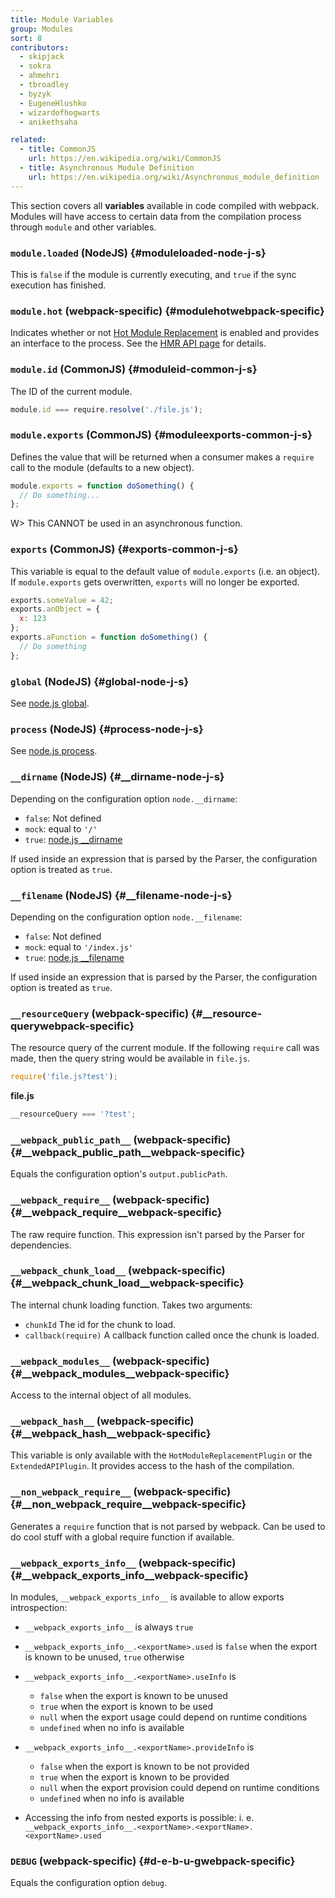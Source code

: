 ```yaml
---
title: Module Variables
group: Modules
sort: 8
contributors:
  - skipjack
  - sokra
  - ahmehri
  - tbroadley
  - byzyk
  - EugeneHlushko
  - wizardofhogwarts
  - anikethsaha

related:
  - title: CommonJS
    url: https://en.wikipedia.org/wiki/CommonJS
  - title: Asynchronous Module Definition
    url: https://en.wikipedia.org/wiki/Asynchronous_module_definition
---
```


This section covers all __variables__ available in code compiled with webpack. Modules will have access to certain data from the compilation process through `module` and other variables.


### `module.loaded` (NodeJS) {#moduleloaded-node-j-s}

This is `false` if the module is currently executing, and `true` if the sync execution has finished.


### `module.hot` (webpack-specific) {#modulehotwebpack-specific}

Indicates whether or not [Hot Module Replacement](/concepts/hot-module-replacement) is enabled and provides an interface to the process. See the [HMR API page](/api/hot-module-replacement) for details.


### `module.id` (CommonJS) {#moduleid-common-j-s}

The ID of the current module.

``` javascript
module.id === require.resolve('./file.js');
```


### `module.exports` (CommonJS) {#moduleexports-common-j-s}

Defines the value that will be returned when a consumer makes a `require` call to the module (defaults to a new object).

``` javascript
module.exports = function doSomething() {
  // Do something...
};
```

W> This CANNOT be used in an asynchronous function.


### `exports` (CommonJS) {#exports-common-j-s}

This variable is equal to the default value of `module.exports` (i.e. an object). If `module.exports` gets overwritten, `exports` will no longer be exported.

``` javascript
exports.someValue = 42;
exports.anObject = {
  x: 123
};
exports.aFunction = function doSomething() {
  // Do something
};
```


### `global` (NodeJS) {#global-node-j-s}

See [node.js global](https://nodejs.org/api/globals.html#globals_global).


### `process` (NodeJS) {#process-node-j-s}

See [node.js process](https://nodejs.org/api/process.html).


### `__dirname` (NodeJS) {#__dirname-node-j-s}

Depending on the configuration option `node.__dirname`:

- `false`: Not defined
- `mock`: equal to `'/'`
- `true`: [node.js __dirname](https://nodejs.org/api/globals.html#globals_dirname)

If used inside an expression that is parsed by the Parser, the configuration option is treated as `true`.


### `__filename` (NodeJS) {#__filename-node-j-s}

Depending on the configuration option `node.__filename`:

- `false`: Not defined
- `mock`: equal to `'/index.js'`
- `true`: [node.js __filename](https://nodejs.org/api/globals.html#globals_filename)

If used inside an expression that is parsed by the Parser, the configuration option is treated as `true`.


### `__resourceQuery` (webpack-specific) {#__resource-querywebpack-specific}

The resource query of the current module. If the following `require` call was made, then the query string would be available in `file.js`.

``` javascript
require('file.js?test');
```

__file.js__

``` javascript
__resourceQuery === '?test';
```


### `__webpack_public_path__` (webpack-specific) {#__webpack_public_path__webpack-specific}

Equals the configuration option's `output.publicPath`.


### `__webpack_require__` (webpack-specific) {#__webpack_require__webpack-specific}

The raw require function. This expression isn't parsed by the Parser for dependencies.


### `__webpack_chunk_load__` (webpack-specific) {#__webpack_chunk_load__webpack-specific}

The internal chunk loading function. Takes two arguments:

- `chunkId` The id for the chunk to load.
- `callback(require)` A callback function called once the chunk is loaded.


### `__webpack_modules__` (webpack-specific) {#__webpack_modules__webpack-specific}

Access to the internal object of all modules.


### `__webpack_hash__` (webpack-specific) {#__webpack_hash__webpack-specific}

This variable is only available with the `HotModuleReplacementPlugin` or the `ExtendedAPIPlugin`. It provides access to the hash of the compilation.


### `__non_webpack_require__` (webpack-specific) {#__non_webpack_require__webpack-specific}

Generates a `require` function that is not parsed by webpack. Can be used to do cool stuff with a global require function if available.


### `__webpack_exports_info__` (webpack-specific) {#__webpack_exports_info__webpack-specific}

In modules, `__webpack_exports_info__` is available to allow exports introspection:

- `__webpack_exports_info__` is always `true`

- `__webpack_exports_info__.<exportName>.used` is `false` when the export is known to be unused, `true` otherwise

- `__webpack_exports_info__.<exportName>.useInfo` is

    - `false` when the export is known to be unused
    - `true` when the export is known to be used
    - `null` when the export usage could depend on runtime conditions
    - `undefined` when no info is available

- `__webpack_exports_info__.<exportName>.provideInfo` is

    - `false` when the export is known to be not provided
    - `true` when the export is known to be provided
    - `null` when the export provision could depend on runtime conditions
    - `undefined` when no info is available

- Accessing the info from nested exports is possible: i. e. `__webpack_exports_info__.<exportName>.<exportName>.<exportName>.used`

### `DEBUG`  (webpack-specific) {#d-e-b-u-gwebpack-specific}

Equals the configuration option `debug`.
